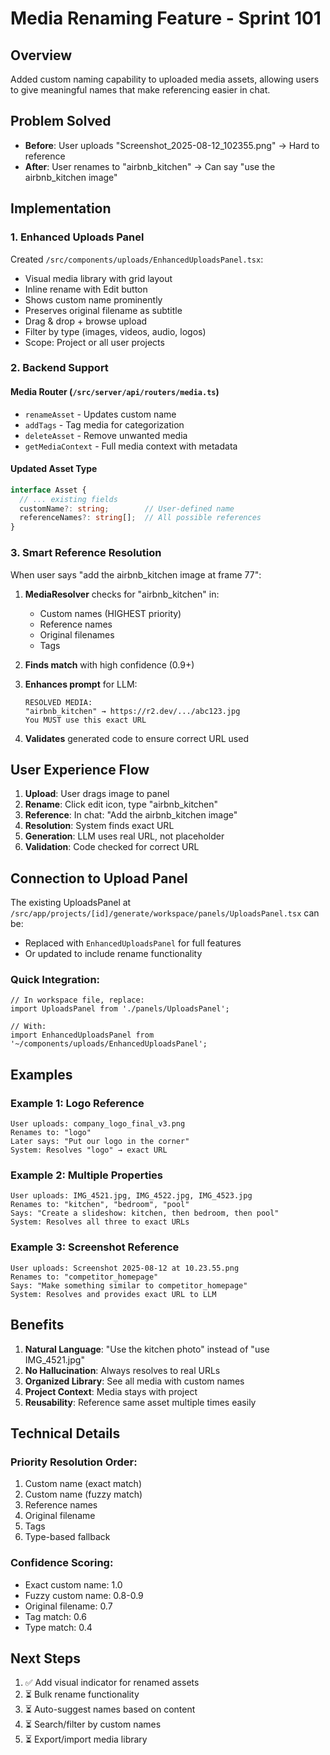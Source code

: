 # Media Renaming Feature - Sprint 101

## Overview
Added custom naming capability to uploaded media assets, allowing users to give meaningful names that make referencing easier in chat.

## Problem Solved
- **Before**: User uploads "Screenshot_2025-08-12_102355.png" → Hard to reference
- **After**: User renames to "airbnb_kitchen" → Can say "use the airbnb_kitchen image"

## Implementation

### 1. Enhanced Uploads Panel
Created `/src/components/uploads/EnhancedUploadsPanel.tsx`:
- Visual media library with grid layout
- Inline rename with Edit button
- Shows custom name prominently
- Preserves original filename as subtitle
- Drag & drop + browse upload
- Filter by type (images, videos, audio, logos)
- Scope: Project or all user projects

### 2. Backend Support

#### Media Router (`/src/server/api/routers/media.ts`)
- `renameAsset` - Updates custom name
- `addTags` - Tag media for categorization
- `deleteAsset` - Remove unwanted media
- `getMediaContext` - Full media context with metadata

#### Updated Asset Type
```typescript
interface Asset {
  // ... existing fields
  customName?: string;        // User-defined name
  referenceNames?: string[];  // All possible references
}
```

### 3. Smart Reference Resolution

When user says "add the airbnb_kitchen image at frame 77":

1. **MediaResolver** checks for "airbnb_kitchen" in:
   - Custom names (HIGHEST priority)
   - Reference names
   - Original filenames
   - Tags

2. **Finds match** with high confidence (0.9+)

3. **Enhances prompt** for LLM:
   ```
   RESOLVED MEDIA:
   "airbnb_kitchen" → https://r2.dev/.../abc123.jpg
   You MUST use this exact URL
   ```

4. **Validates** generated code to ensure correct URL used

## User Experience Flow

1. **Upload**: User drags image to panel
2. **Rename**: Click edit icon, type "airbnb_kitchen"
3. **Reference**: In chat: "Add the airbnb_kitchen image"
4. **Resolution**: System finds exact URL
5. **Generation**: LLM uses real URL, not placeholder
6. **Validation**: Code checked for correct URL

## Connection to Upload Panel

The existing UploadsPanel at `/src/app/projects/[id]/generate/workspace/panels/UploadsPanel.tsx` can be:
- Replaced with `EnhancedUploadsPanel` for full features
- Or updated to include rename functionality

### Quick Integration:
```tsx
// In workspace file, replace:
import UploadsPanel from './panels/UploadsPanel';

// With:
import EnhancedUploadsPanel from '~/components/uploads/EnhancedUploadsPanel';
```

## Examples

### Example 1: Logo Reference
```
User uploads: company_logo_final_v3.png
Renames to: "logo"
Later says: "Put our logo in the corner"
System: Resolves "logo" → exact URL
```

### Example 2: Multiple Properties
```
User uploads: IMG_4521.jpg, IMG_4522.jpg, IMG_4523.jpg
Renames to: "kitchen", "bedroom", "pool"
Says: "Create a slideshow: kitchen, then bedroom, then pool"
System: Resolves all three to exact URLs
```

### Example 3: Screenshot Reference
```
User uploads: Screenshot 2025-08-12 at 10.23.55.png
Renames to: "competitor_homepage"
Says: "Make something similar to competitor_homepage"
System: Resolves and provides exact URL to LLM
```

## Benefits

1. **Natural Language**: "Use the kitchen photo" instead of "use IMG_4521.jpg"
2. **No Hallucination**: Always resolves to real URLs
3. **Organized Library**: See all media with custom names
4. **Project Context**: Media stays with project
5. **Reusability**: Reference same asset multiple times easily

## Technical Details

### Priority Resolution Order:
1. Custom name (exact match)
2. Custom name (fuzzy match)
3. Reference names
4. Original filename
5. Tags
6. Type-based fallback

### Confidence Scoring:
- Exact custom name: 1.0
- Fuzzy custom name: 0.8-0.9
- Original filename: 0.7
- Tag match: 0.6
- Type match: 0.4

## Next Steps

1. ✅ Add visual indicator for renamed assets
2. ⏳ Bulk rename functionality
3. ⏳ Auto-suggest names based on content
4. ⏳ Search/filter by custom names
5. ⏳ Export/import media library